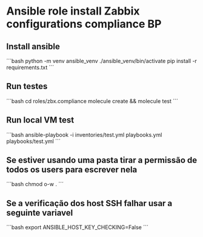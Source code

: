 # Ansible role install Zabbix configurations compliance BP

## Install ansible
´´´bash
python -m venv ansible_venv
./ansible_venv/bin/activate
pip install -r requirements.txt
´´´

## Run testes
´´´bash
cd roles/zbx.compliance
molecule create && molecule test
´´´

## Run local VM test
´´´bash
ansible-playbook -i inventories/test.yml playbooks.yml playbooks/test.yml
´´´

## Se estiver usando uma pasta tirar a permissão de todos os users para escrever nela
´´´bash
chmod o-w .
´´´

## Se a verificação dos host SSH falhar usar a seguinte variavel
´´´bash
export ANSIBLE_HOST_KEY_CHECKING=False
´´´